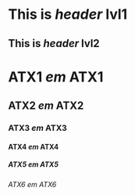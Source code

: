 This is *header* lvl1
==============

This is *header* lvl2
------------------

# ATX1 *em* ATX1 #
## ATX2 *em* ATX2 ##
### ATX3 *em* ATX3 ###
#### ATX4 *em* ATX4 ####
##### ATX5 *em* ATX5 #####
###### ATX6 *em* ATX6 ######
